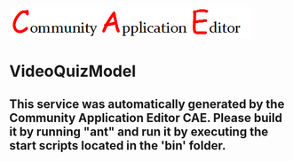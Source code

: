 ![CAE](https://github.com/CAE-Mario/application-AppTest1/blob/master/microservice-VideoQuizModel/img/logo.png)  

VideoQuizModel
===================


This service was automatically generated by the Community Application Editor CAE. Please build it by running "ant" and run it by executing the start scripts located in the 'bin' folder.
---------------
